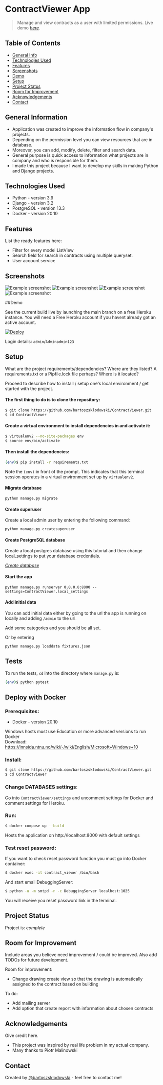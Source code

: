 # ContractViewer App
> Manage and view contracts as a user with limited permissions.
> Live demo [_here_](https://contract-viewer.herokuapp.com/). <!-- If you have the project hosted somewhere, include the link here. -->

## Table of Contents
* [General Info](#general-information)
* [Technologies Used](#technologies-used)
* [Features](#features)
* [Screenshots](#screenshots)
* [Demo](#demo)
* [Setup](#setup)
* [Project Status](#project-status)
* [Room for Improvement](#room-for-improvement)
* [Acknowledgements](#acknowledgements)
* [Contact](#contact)
<!-- * [License](#license) -->


## General Information
- Application was created to improve the information flow in company's projects. 
- Depending on the permission level you can view resources that are in database.
- Moreover, you can add, modify, delete, filter and search data.
- General purpose is quick access to information what projects are in company and who is responsible for them.
- I made this project because I want to develop my skills in making Python and Django projects.

<!-- You don't have to answer all the questions - just the ones relevant to your project. -->


## Technologies Used
- Python - version 3.9
- Django - version 3.2
- PostgreSQL - version 13.3
- Docker - version 20.10


## Features
List the ready features here:
- Filter for every model ListView
- Search field for search in contracts using multiple queryset.
- User account service


## Screenshots
![Example screenshot](./github_images/add_personal_data.png)
![Example screenshot](./github_images/addresses_list_view.png)
![Example screenshot](./github_images/all_data.png)
![Example screenshot](./github_images/search_view.png)
<!-- If you have screenshots you'd like to share, include them here. -->

##Demo

See the current build live by launching the main branch on a free Heroku instance. You will need a Free Heroku account if you havent already got an active account.

[![Deploy](https://www.herokucdn.com/deploy/button.svg)](https://www.heroku.com/deploy?template=https://github.com/bartoszsklodowski/ContractViewer)

Login details: `admin`/`Adminadmin123`

## Setup

What are the project requirements/dependencies? Where are they listed? A requirements.txt or a Pipfile.lock file perhaps? Where is it located?

Proceed to describe how to install / setup one's local environment / get started with the project.

#### The first thing to do is to clone the repository:

```sh
$ git clone https://github.com/bartoszsklodowski/ContractViewer.git
$ cd ContractViewer
```

#### Create a virtual environment to install dependencies in and activate it:

```sh
$ virtualenv2 --no-site-packages env
$ source env/bin/activate
```

#### Then install the dependencies:

```sh
(env)$ pip install -r requirements.txt
```
Note the `(env)` in front of the prompt. This indicates that this terminal
session operates in a virtual environment set up by `virtualenv2`.

#### Migrate database

`python manage.py migrate`


#### Create superuser

Create a local admin user by entering the following command:

`python manage.py createsuperuser`

#### Create PostgreSQL database

Create a local postgres database using this tutorial and then change local_settings to put your database credentials.

[_Create database_](https://www.postgresqltutorial.com/postgresql-create-database/)

#### Start the app

`python manage.py runserver 0.0.0.0:8000 --settings=ContractViewer.local_settings`

#### Add initial data

You can add initial data either by going to the url the app is running on locally and adding `/admin` to the url.

Add some categories and you should be all set.

Or by entering 

`python manage.py loaddata fixtures.json`

## Tests

To run the tests, `cd` into the directory where `manage.py` is:
```sh
(env)$ python pytest
```

## Deploy with Docker

### Prerequisites:

- Docker - version 20.10

Windows hosts must use Education or more advanced versions to run Docker \
Download: https://innsida.ntnu.no/wiki/-/wiki/English/Microsoft+Windows+10

### Install:

```sh
$ git clone https://github.com/bartoszsklodowski/ContractViewer.git
$ cd ContractViewer
```

### Change DATABASES settings:

Go into `ContractViewer/settings` and uncomment settings for Docker and comment settings for Heroku.

### Run:

```sh
$ docker-compose up --build
```
Hosts the application on http://localhost:8000 with default settings

### Test reset password:

If you want to check reset password function you must go into Docker container:
```sh
$ docker exec -it contract_viewer /bin/bash
```

And start email DebuggingServer:
```sh
$ python -u -m smtpd -n -c DebuggingServer localhost:1025
```
You will receive you reset password link in the terminal.

[comment]: <> (## Technology)

[comment]: <> (- **deployment** Docker)

[comment]: <> (- **web** Nginx)

[comment]: <> (- **database** Postgre SQL)

[comment]: <> (- **backend** Django 3 with Django REST framework)

[comment]: <> (- **application** )

[comment]: <> (    - **browser** - HTML5/CSS/JS, Bootstrap v5 &#40;no jQuery dependency&#41;)

[comment]: <> (    - **mobile** Apache Cordova &#40;uses same website&#41;)

[comment]: <> (- **authentication** JWT)


[comment]: <> (## Code and structure)

[comment]: <> (.gitlab-ci.yml - gitlab ci)

[comment]: <> (requirements.txt - Python requirements)

[comment]: <> (package.json - Some node.js requirements, this is needed for cordova)

[comment]: <> (- **secfit/** django project folder containing the project modules)

[comment]: <> (  - **<application_name>/** - generic structure of a django application)

[comment]: <> (    - **admins.py** - file contaning definitions to connect models to the django admin panel)

[comment]: <> (    - **urls.py** - contains mapping between urls and views)

[comment]: <> (    - **models.py** - contains data models)

[comment]: <> (    - **permissions.py** - contains custom permissions that govern access)

[comment]: <> (    - **serializers.py** - contains serializer definitions for sending data between backend and frontend)

[comment]: <> (    - **parsers.py** - contains custom parsers for parsing the body of HTTP requests)

[comment]: <> (    - **tests/** - contains tests for the module. [View Testing in Django]&#40;https://docs.djangoproject.com/en/2.1/topics/testing/&#41; for more.)

[comment]: <> (    - **views.py** - Controller in MVC. Methods for rendering and accepting user data)

[comment]: <> (    - **forms.py**  -  definitions of forms. Used to render html forms and verify user input)

[comment]: <> (    - **settings.py** - Contains important settings at the application and/or project level)

[comment]: <> (    - **Procfile** - Procfile for backend heroku deployment)

[comment]: <> (  - **media/** - directory for file uploads &#40;need to commit it for heroku&#41;)

[comment]: <> (  - **comments/** - application handling user comments and reactions)

[comment]: <> (  - **secfit/** - The projects main module containing project-level settings.)

[comment]: <> (  - **users/** - application handling users and requests)

[comment]: <> (  - **workouts/** - application handling exercises and workouts)

[comment]: <> (  - **manage.py** - entry point for running the project.)

[comment]: <> (  - **seed.json** - contains seed data for the project to get it up and running quickly &#40;coming soon&#41;)



[comment]: <> (## Usage)

[comment]: <> (How does one go about using it?)

[comment]: <> (Provide various use cases and code examples here.)

[comment]: <> (`write-your-code-here`)


## Project Status
Project is: _complete_ 

## Room for Improvement
Include areas you believe need improvement / could be improved. Also add TODOs for future development.

Room for improvement:
- Change drawing create view so that the drawing is automatically assigned to the contract based on building

To do:
- Add mailing server
- Add option that create report with information about chosen contracts


## Acknowledgements
Give credit here.
- This project was inspired by real life problem in my actual company.
- Many thanks to Piotr Malinowski


## Contact
Created by [@bartoszsklodowski](https://linkedin.com/in/bartosz-skłodowski) - feel free to contact me!


<!-- Optional -->
<!-- ## License -->
<!-- This project is open source and available under the [... License](). -->

<!-- You don't have to include all sections - just the one's relevant to your project -->